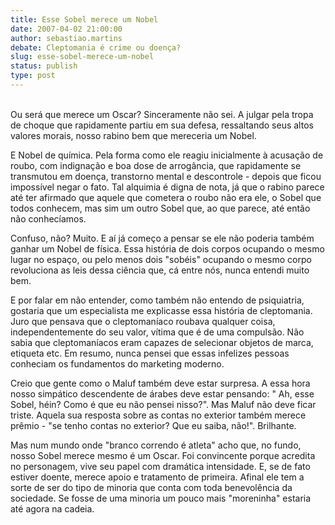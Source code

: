 ```yaml
---
title: Esse Sobel merece um Nobel
date: 2007-04-02 21:00:00
author: sebastiao.martins
debate: Cleptomania é crime ou doença?
slug: esse-sobel-merece-um-nobel
status: publish 
type: post
---
```


   
Ou será que merece um Oscar? Sinceramente não sei. A julgar pela tropa de choque que rapidamente partiu em sua defesa, ressaltando seus altos valores morais, nosso rabino bem que mereceria um Nobel.  
  
E Nobel de química. Pela forma como ele reagiu inicialmente à acusação de roubo, com indignação e boa dose de arrogância, que rapidamente se transmutou em doença, transtorno mental e descontrole - depois que ficou impossível negar o fato. Tal alquimia é digna de nota, já que o rabino parece até ter afirmado que aquele que cometera o roubo não era ele, o Sobel que todos conhecem, mas sim um outro Sobel que, ao que parece, até então não conhecíamos.  
  
Confuso, não? Muito. E aí já começo a pensar se ele não poderia também ganhar um Nobel de física. Essa história de dois corpos ocupando o mesmo lugar no espaço, ou pelo menos dois "sobéis" ocupando o mesmo corpo revoluciona as leis dessa ciência que, cá entre nós, nunca entendi muito bem.  
  
E por falar em não entender, como também não entendo de psiquiatria, gostaria que um especialista me explicasse essa história de cleptomania. Juro que pensava que o cleptomaníaco roubava qualquer coisa, independentemente do seu valor, vítima que é de uma compulsão. Não sabia que cleptomaníacos eram capazes de selecionar objetos de marca, etiqueta etc. Em resumo, nunca pensei que essas infelizes pessoas conheciam os fundamentos do marketing moderno.  
  
Creio que gente como o Maluf também deve estar surpresa. A essa hora nosso simpático descendente de árabes deve estar pensando: " Ah, esse Sobel, héin? Como é que eu não pensei nisso?". Mas Maluf não deve ficar triste. Aquela sua resposta sobre as contas no exterior também merece prêmio - "se tenho contas no exterior? Que eu saiba, não!". Brilhante.  
  
Mas num mundo onde "branco correndo é atleta" acho que, no fundo, nosso Sobel merece mesmo é um Oscar. Foi convincente porque acredita no personagem, vive seu papel com dramática intensidade. E, se de fato estiver doente, merece apoio e tratamento de primeira. Afinal ele tem a sorte de ser do tipo de minoria que conta com toda benevolência da sociedade. Se fosse de uma minoria um pouco mais "moreninha" estaria até agora na cadeia.
